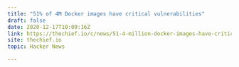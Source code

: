 ```yaml
---
title: "51% of 4M Docker images have critical vulnerabilities"
draft: false
date: 2020-12-17T10:09:16Z
link: https://thechief.io/c/news/51-4-million-docker-images-have-critical-vulnerabilities/?utm_medium=RSS&utm_source=hune
site: thechief.io
topic: Hacker News  

---
```

